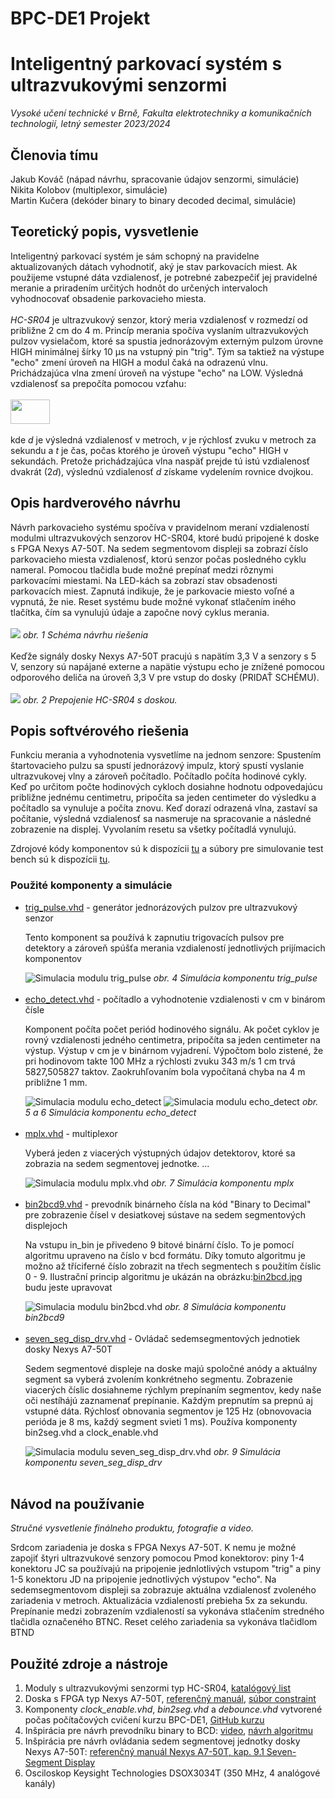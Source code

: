 # BPC-DE1 Projekt
<h1>Inteligentný parkovací systém s ultrazvukovými senzormi</h1>
<i>Vysoké učení technické v Brně, Fakulta elektrotechniky a komunikačních technologií, letný semester 2023/2024</i>
<h2>Členovia tímu</h2>

Jakub Kováč (nápad návrhu, spracovanie údajov senzormi, simulácie)<br>
Nikita Kolobov (multiplexor, simulácie)<br>
Martin Kučera (dekóder binary to binary decoded decimal, simulácie)<br>

<h2>Teoretický popis, vysvetlenie</h2>
<p>
Inteligentný parkovací systém je sám schopný na pravidelne aktualizovaných dátach vyhodnotiť, aký je stav parkovacích miest. Ak použijeme vstupné dáta vzdialenosť, je potrebné zabezpečiť jej pravidelné meranie a priradením určitých hodnôt do určených intervaloch vyhodnocovať obsadenie parkovacieho miesta.
<br><br>
<i>HC-SR04</i> je ultrazvukový senzor, ktorý meria vzdialenosť v rozmedzí od približne 2 cm do 4 m. Princíp merania spočíva vyslaním ultrazvukových pulzov vysielačom, ktoré sa spustia jednorázovým externým pulzom úrovne HIGH minimálnej šírky 10 µs na vstupný pin "trig". Tým sa taktiež na výstupe "echo" zmení úroveň na HIGH a modul čaká na odrazenú vlnu. Prichádzajúca vlna zmení úroveň na výstupe "echo" na LOW. Výsledná vzdialenosť sa prepočíta pomocou vzťahu:
<br><br>
<img src="/obrazky/vzorce/vzdialenost.png" width="63" height="39"><br><br>
kde <i>d</i> je výsledná vzdialenosť v metroch, <i>v</i> je rýchlosť zvuku v metroch za sekundu a <i>t</i> je čas, počas ktorého je úroveň výstupu "echo" HIGH v sekundách. Pretože prichádzajúca vlna naspäť prejde tú istú vzdialenosť dvakrát (2<i>d</i>), výslednú vzdialenosť <i>d</i> získame vydelením rovnice dvojkou.

</p>

<h2>Opis hardverového návrhu</h2>
Návrh parkovacieho systému spočíva v pravidelnom meraní vzdialeností modulmi ultrazvukových senzorov HC-SR04, ktoré budú pripojené k doske s FPGA Nexys A7-50T. Na sedem segmentovom displeji sa zobrazí číslo parkovacieho miesta vzdialenosť, ktorú senzor počas posledného cyklu nameral. Pomocou tlačidla bude možné prepínať medzi rôznymi parkovacími miestami. Na LED-kách sa zobrazí stav obsadenosti parkovacích miest. Zapnutá indikuje, že je parkovacie miesto voľné a vypnutá, že nie. Reset systému bude možné vykonať stlačením iného tlačítka, čím sa vynulujú údaje a započne nový cyklus merania.
<br><br>
<img src="/obrazky/blok_schema_top_level.png">
<i>obr. 1 Schéma návrhu riešenia</i>
<br><br>
Keďže signály dosky Nexys A7-50T pracujú s napätím 3,3 V a senzory s 5 V, senzory sú napájané externe a napätie výstupu echo je znížené pomocou odporového deliča na úroveň 3,3 V pre vstup do dosky (PRIDAŤ SCHÉMU).
<br><br>
<img src="/obrazky/prepojenie_hc_sr04.png">
<i>obr. 2 Prepojenie HC-SR04 s doskou.</i>
</p>

<h2>Popis softvérového riešenia</h2>
<p>
Funkciu merania a vyhodnotenia vysvetlíme na jednom senzore: Spustením štartovacieho pulzu sa spustí jednorázový impulz, ktorý spustí vyslanie ultrazvukovej vlny a zároveň počítadlo. Počítadlo počíta hodinové cykly. Keď po určitom počte hodinových cykloch dosiahne hodnotu odpovedajúcu približne jednému centimetru, pripočíta sa jeden centimeter do výsledku a počítadlo sa vynuluje a počíta znovu. Keď dorazí odrazená vlna, zastaví sa počítanie, výsledná vzdialenosť sa nasmeruje na spracovanie a následné zobrazenie na displej. Vyvolaním resetu sa všetky počítadlá vynulujú.
</p>
<p>Zdrojové kódy komponentov sú k dispozícii <a href="/zdrojove_kody/smart_parking/sources_1/new">tu</a> a súbory pre simulovanie test bench sú k dispozícii <a href="/zdrojove_kody/smart_parking/sim_1/new">tu</a>.</p>

<h3>Použité komponenty a simulácie</h3>
<ul>
  <li><a href="/zdrojove_kody/smart_parking/sources_1/new/trig_pulse.vhd">trig_pulse.vhd</a> - generátor jednorázových pulzov pre ultrazvukový senzor</li>
  <p>Tento komponent sa používá k zapnutiu trigovacích pulsov pre detektory a zároveň spúšťa merania vzdialeností jednotlivých prijímacich komponentov</p>
  <img src="/obrazky/simulace/trig_pulse.png" alt="Simulacia modulu trig_pulse">
  <i>obr. 4 Simulácia komponentu trig_pulse</i><br><br>
  <li><a href="/zdrojove_kody/smart_parking/sources_1/new/echo_detect.vhd">echo_detect.vhd</a> - počítadlo a vyhodnotenie vzdialenosti v cm v binárom čísle</li>
  <p>Komponent počíta počet periód hodinového signálu. Ak počet cyklov je rovný vzdialenosti jedného centimetra, pripočíta sa jeden centimeter na výstup. Výstup v cm je v binárnom vyjadrení. Výpočtom bolo zistené, že pri hodinovom takte 100 MHz a rýchlosti zvuku 343 m/s 1 cm trvá 5827,505827 taktov. Zaokruhľovaním bola vypočítaná chyba na 4 m približne 1 mm.</p>
  <img src="/obrazky/simulace/echo_detect_02.png" alt="Simulacia modulu echo_detect">
  <img src="/obrazky/simulace/echo_detect_01.png" alt="Simulacia modulu echo_detect">
  <i>obr. 5 a 6 Simulácia komponentu echo_detect</i><br><br>
  <li><a href="/zdrojove_kody/smart_parking/sources_1/new/mplx.vhd">mplx.vhd</a> - multiplexor</li>
  <p>
    Vyberá jeden z viacerých výstupných údajov detektorov, ktoré sa zobrazia na sedem segmentovej jednotke.
    ...
  </p>
  <img src="/obrazky/simulace/mplx.png" alt="Simulacia modulu mplx.vhd">
  <i>obr. 7 Simulácia komponentu mplx</i><br><br>
  <li><a href="/zdrojove_kody/smart_parking/sources_1/new/bin2bcd9.vhd">bin2bcd9.vhd</a> - prevodník binárneho čísla na kód "Binary to Decimal" pre zobrazenie čísel v desiatkovej sústave na sedem segmentových displejoch</li>
  <p>Na vstupu in_bin je přivedeno 9 bitové binární číslo. To je pomocí algoritmu upraveno na číslo v bcd formátu. Díky tomuto algoritmu je možno až tříciferné číslo zobrazit na třech segmentech s použitím číslic 0 - 9. Ilustrační princip algoritmu je ukázán na obrázku:<a href="/obrazky/bin2bcd.jpg">bin2bcd.jpg</a> budu jeste upravovat</p>
  <img src="/obrazky/simulace/bin2bcd9_1.png" alt="Simulacia modulu bin2bcd.vhd">
  <i>obr. 8 Simulácia komponentu bin2bcd9</i><br><br>
  <li><a href="/zdrojove_kody/smart_parking/sources_1/new/seven_seg_disp_drv.vhd">seven_seg_disp_drv.vhd</a> - Ovládač sedemsegmentových jednotiek dosky Nexys A7-50T</li>
  <p>
  Sedem segmentové displeje na doske majú spoločné anódy a aktuálny segment sa vyberá zvolením konkrétneho segmentu. Zobrazenie viacerých číslic dosiahneme rýchlym prepínaním segmentov, kedy naše oči nestíhájú zaznamenať prepínanie. Každým prepnutím sa prepnú aj vstupné dáta.
  Rýchlosť obnovania segmentov je 125 Hz (obnovovacia perióda je 8 ms, každý segment svieti 1 ms). Používa komponenty bin2seg.vhd a clock_enable.vhd
  </p>
  <img src="/obrazky/simulace/seven_seg_disp_drv.png" alt="Simulacia modulu seven_seg_disp_drv.vhd">
  <i>obr. 9 Simulácia komponentu seven_seg_disp_drv</i><br><br>
  
</ul>

<h2>Návod na používanie</h2>
<p><i>Stručné vysvetlenie finálneho produktu, fotografie a video.</i></p>
<p>
Srdcom zariadenia je doska s FPGA Nexys A7-50T. K nemu je možné zapojiť štyri ultrazvukové senzory pomocou Pmod konektorov: piny 1-4 konektoru JC sa používajú na pripojenie jednlotlivých vstupom "trig" a piny 1-5 konektoru JD na pripojenie jednotlivých výstupov "echo". Na sedemsegmentovom displeji sa zobrazuje aktuálna vzdialenosť zvoleného zariadenia v metroch. Aktualizácia vzdialeností prebieha 5x za sekundu. Prepínanie medzi zobrazením vzdialeností sa vykonáva stlačením stredného tlačidla označeného BTNC. Reset celého zariadenia sa vykonáva tlačidlom BTND
</p>

<h2>Použité zdroje a nástroje</h2>
<ol>
  <li>Moduly s ultrazvukovými senzormi typ HC-SR04, <a href="https://cdn.sparkfun.com/datasheets/Sensors/Proximity/HCSR04.pdf">katalógový list</a></li>
  <li>Doska s FPGA typ Nexys A7-50T, <a href="https://digilent.com/reference/programmable-logic/nexys-a7/reference-manual">referenčný manuál</a>, <a href="https://raw.githubusercontent.com/Digilent/digilent-xdc/master/Nexys-A7-50T-Master.xdc">súbor constraint</a></li>
  <li>Komponenty <i>clock_enable.vhd</i>, <i>bin2seg.vhd</i> a <i>debounce.vhd</i> vytvorené počas počítačových cvičení kurzu BPC-DE1, <a href="https://github.com/tomas-fryza/vhdl-course">GitHub kurzu</a></li>
  <li>Inšpirácia pre návrh prevodníku binary to BCD: <a href="https://www.youtube.com/watch?v=VKKGyOc4zRA">video</a>, <a href="/obrazky/bin2bcd.jpg">návrh algoritmu</a></li>
  <li>Inšpirácia pre návrh ovládania sedem segmentovej jednotky dosky Nexys A7-50T: <a href="https://digilent.com/reference/programmable-logic/nexys-a7/reference-manual#seven-segment_display">referenčný manuál Nexys A7-50T, kap. 9.1 Seven-Segment Display</a></li>
  <li>Osciloskop Keysight Technologies DSOX3034T (350 MHz, 4 analógové kanály)</li>
  
</ol>
